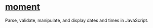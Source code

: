 <!-- @format -->

# <a href="https://momentjs.com/" target="_blank">moment</a>

Parse, validate, manipulate, and display dates and times in JavaScript.


